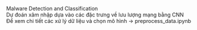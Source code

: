 Malware Detection and Classification  
Dự đoán xâm nhập dựa vào các đặc trưng về lưu lượng mạng bằng CNN  
Để xem chi tiết các xử lý dữ liệu và chọn mô hình -> preprocess_data.ipynb  
